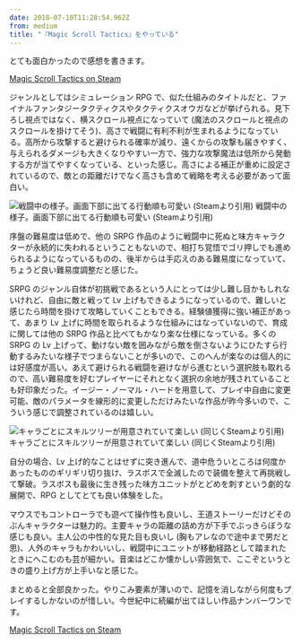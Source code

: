 ```yaml
---
date: 2018-07-10T11:28:54.962Z
from: medium
title: "『Magic Scroll Tactics』をやっている"
---
```


とても面白かったので感想を書きます。

[Magic Scroll Tactics on Steam](https://store.steampowered.com/app/840100/Magic_Scroll_Tactics/)

ジャンルとしてはシミュレーション RPG で、似た仕組みのタイトルだと、ファイナルファンタジータクティクスやタクティクスオウガなどが挙げられる。見下ろし視点ではなく、横スクロール視点になっていて (魔法のスクロールと視点のスクロールを掛けてそう)、高さで戦闘に有利不利が生まれるようになっている。高所から攻撃すると避けられる確率が減り、遠くからの攻撃も届きやすく、与えられるダメージも大きくなりやすい一方で、強力な攻撃魔法は低所から発動する方が当てやすくなっている、といった感じ。高さによる補正が重めに設定されているので、敵との距離だけでなく高さも含めて戦略を考える必要があって面白い。

![戦闘中の様子。画面下部に出てる行動順も可愛い (Steamより引用)](https://cdn-images-1.medium.com/max/800/0*TXGjE3640sgFAIgV)
戦闘中の様子。画面下部に出てる行動順も可愛い (Steamより引用)

序盤の難易度は低めで、他の SRPG 作品のように戦闘中に死ぬと味方キャラクターが永続的に失われるということもないので、相打ち覚悟でゴリ押しでも進められるようになっているものの、後半からは手応えのある難易度になっていて、ちょうど良い難易度調整だと感じた。

SRPG のジャンル自体が初挑戦であるという人にとっては少し難し目かもしれないけれど、自由に敵と戦って Lv 上げもできるようになっているので、難しいと感じたら時間を掛けて攻略していくこともできる。経験値獲得に強い補正があって、あまり Lv 上げに時間を取られるような仕組みにはなっていないので、育成に関しては他の SRPG 作品と比べてもかなり楽な仕様になっている。多くの SRPG の Lv 上げって、動けない敵を囲みながら敵を倒さないようにひたすら行動するみたいな様子でつまらないことが多いので、このへんが楽なのは個人的には好感度が高い。あえて避けられる戦闘を避けながら進むという選択肢も取れるので、高い難易度を好むプレイヤーにそれとなく選択の余地が残されていることも好印象だった。イージー・ノーマル・ハードを用意して、プレイ中自由に変更可能、敵のパラメータを線形的に変更しただけみたいな作品が昨今多いので、こういう感じで調整されているのは嬉しい。

![キャラごとにスキルツリーが用意されていて楽しい (同じくSteamより引用)](https://cdn-images-1.medium.com/max/800/0*2FvGf44oEXU6xS2i)
キャラごとにスキルツリーが用意されていて楽しい (同じくSteamより引用)

自分の場合、Lv 上げ的なことはせずに突き進んで、道中危ういところは何度かあったもののギリギリ切り抜け、ラスボスで全滅したので装備を整えて再挑戦して撃破。ラスボスも最後に生き残った味方ユニットがとどめを刺すという劇的な展開で、RPG としてとても良い体験をした。

マウスでもコントローラでも遊べて操作性も良いし、王道ストーリーだけどそのぶんキャラクターは魅力的。主要キャラの距離の詰め方が下手でぶっきらぼうな感じも良い。主人公の中性的な見た目も良いし (胸もアレなので途中まで男だと思)、人外のキャラもかわいいし、戦闘中にユニットが移動経路として踏まれたときにへこむのも芸が細かい。音楽はどこか懐かしい雰囲気で、ここぞというときの盛り上げ方が上手いなと感じた。

まとめると全部良かった。やりこみ要素が薄いので、記憶を消しながら何度もプレイするしかないのが惜しい。今世紀中に続編が出てほしい作品ナンバーワンです。

[Magic Scroll Tactics on Steam](https://store.steampowered.com/app/840100/Magic_Scroll_Tactics/)
